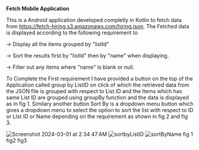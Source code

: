 **Fetch Mobile Application**

This is a Android application developed completly in Kotlin to fetch data from https://fetch-hiring.s3.amazonaws.com/hiring.json.
The Fetched data is displayed according to the following requirement to

-> Display all the items grouped by "listId"

-> Sort the results first by "listId" then by "name" when displaying.

-> Filter out any items where "name" is blank or null.


To Complete the First requirement I have provided a button on the top of the Application called group by ListID on click of which the retrieved data from the JSON file is grouped with respect to List ID and the Items which has same List ID are grouped using groupBy function and the data is displayed as in fig 1.
Similary another button Sort By is a dropdown menu button which gives a dropdown menu to select the option to sort the list with respect to ID or LIst ID or Name depending on the requirement as shown in fig 2 and fig 3.


![Screenshot 2024-03-01 at 2 34 47 AM](https://github.com/Surabhijj/Fetch-Mobile-Application/assets/73160422/ecb65968-d569-43b9-b174-d806418fa9d7)
 ![sortbyListID](https://github.com/Surabhijj/Fetch-Mobile-Application/assets/73160422/09ffac04-d438-41cb-953e-e90b4fcff168)
 ![sortByName](https://github.com/Surabhijj/Fetch-Mobile-Application/assets/73160422/30b032b6-28e3-42cc-b4bd-9fd284061eb4)
 fig 1                         fig2                            fig3


